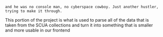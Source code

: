 `and he was no console man, no cyberspace cowboy. Just another hustler, trying to make it through.`

This portion of the project is what is used to parse all of the data that is taken from the SCUA collections and turn it into something that is smaller and more usable in our frontend